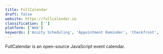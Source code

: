 ```yaml
---
title: FullCalendar
draft: false 
website: https://fullcalendar.io
classification: ['']
platform: ['Web']
keywords: ['Acuity Scheduling', 'Appointment Reminder', 'Checkfront', 'CozyCal', 'Dudle', 'Framadate', 'Google Calendar', 'JayPad', 'MIDAS', 'Nuages', 'Omnipointment', 'Pleft', 'Regiondo Pro', 'ScheduleOnce', 'Smart Scheduling', 'Timely', 'Vyte', 'WhenIsGood', 'Xoyondo', 'YouCanBook.me']
---
```

FullCalendar is an open-source JavaScript event calendar.